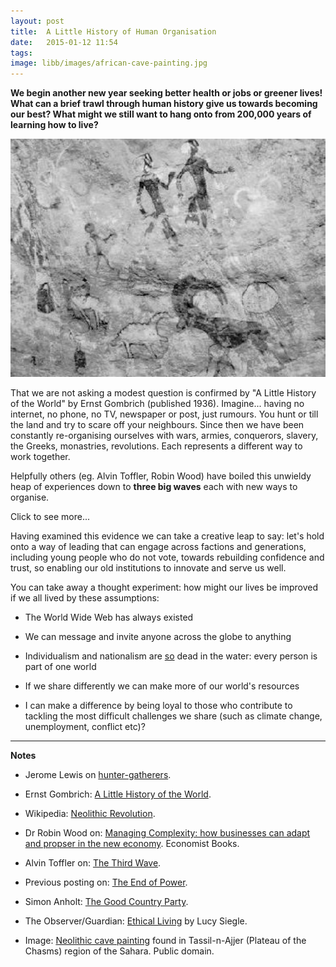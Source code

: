 ```yaml
---
layout: post
title:  A Little History of Human Organisation
date:   2015-01-12 11:54
tags: 
image: libb/images/african-cave-painting.jpg
---
```


**We begin another new year seeking better health or jobs or greener lives! What can a brief trawl through human history give us towards becoming our best? What might we still want to hang onto from 200,000 years of learning how to live?**

![](/libb/images/african-cave-painting.jpg)

That we are not asking a modest question is confirmed by "A Little History of the World" by Ernst Gombrich (published 1936). Imagine... having no internet, no phone, no TV, newspaper or post, just rumours. You hunt or till the land and try to scare off your neighbours. Since then we have been constantly re-organising ourselves with wars, armies, conquerors, slavery, the Greeks, monastries, revolutions. Each represents a different way to work together.

Helpfully others (eg. Alvin Toffler, Robin Wood) have boiled this unwieldy heap of experiences down to <b>three big waves</b> each with new ways to organise. 

<div id="restOfArticle" style="display:none">

<b>200,000 years ago: Egalitarian life as Hunter-gatherers</b><br>
For the vast majority of our existence we are being <b>nomadic hunter-gatherers</b> in an "immediate-return" community: our food is consumed as soon as it arrives. We are egalitarian with women roughly as influential and powerful as men. Rather than putting pressure on anyone to “produce", we must “share" what is produced. If we force, or assert our wishes, or brag we are mercilessly teased, fought, or even exiled. Unlike apes we have no "alpha male" or permanent leader. Our early language encourages our hunting skills,  tribes and rituals to develop.<br><br>

<b>10,000 years ago - The First Wave: Agricultural Settlements</b><br>
As the ice melts, we settle and an <b>agricultural revolution</b> brings a  way of life called "delayed return": food is grown and stored to feed a denser population in a large community. Trade grows up in secondary products such as hides and wool. Food surpluses throw up an elite who are not directly engaged in work, and a hierarchy dominates our community's decision-making. As we specialise into diverse jobs, inequality grows up between the trades, and the sexes. The church establishes a hierarchical bureaucracy with written rules and protocols.<br><br>

<b>250 years ago - The Second Wave: Factories and Social Change</b><br>
In the mid-1700s, the <b>"industrial revolution"</b> arises from an explosion of new knowledge after the new printing press. Factories by rivers spawn communities of workers who, often in poor conditions, produce cheap goods efficiently using machines. Profit flows to the owners, fuelling engineering advances that will drive the ships and cars and aeroplanes that have since expanded our horizons.<br><br>

But the new machines also cast huge numbers out of work, producing social upheaval with "luddites" fighting the advances. Poor living conditions new social movements towards better governance in the form of communism and trades unions. Workers become more literate and mobile.<br><br> 

By the middle of the 20th century the answer to how to organise is "get big: small people no longer hold their own against big centralised organisations like General Motors, the Catholic Church or the Red Army. The "rational bureaucracy" of Max Weber offers: specific jobs with defined rights and obligations, authority levels, supervision and subordination, lots of communication and documents, recruitment based on competence. The rules apply to everyone regardless of social status, family or religious or political links. (See <a href="http://pageconsulting.co.uk/2014/09/11/end-of-power.html" target="_blank">The End of Power</a>).<br><br>

<b>50 years ago - The Third Wave: Shifting Information and Power</b><br>
In today’s highly inter-connected <b>"information age"</b> technology has transformed our world with high speed information (from telegraph, to telephone, radio, TV, mobile phone and internet). More of us can now see how humans are living globally, while we being rocked by seismic social, political and economic forces. Apple, Amazon, Microsoft and Facebook are just a few of the huge global organisations connecting us. <br><br>

What might we want to hang onto? Perhaps the great advances in agriculture, industry and information... and the chance to specialise. <br><br>

Through all the years are we not seeing a pattern, of polarising into a violence (as in the Je Suis Charlie story), that is almost hardwired after 200,000 years of hostility? Yet behind this could we not also find the strong but benign needs that bring people together (to belong, feel in control and safely attached)?<br><br>

Young people able to see more than we ever did can justifiably say: "we do not trust you, and we can find better ways to share resources, and live differently in a shrinking planet". So are we reconsidering the need to be controlling or hierarchical? To be big? And the inequality? And the loss of a simpler "egalitarian" life we once enjoyed? <br><br> 

<a href="http://www.goodcountry.org/" target="_blank">Simon Anholt</a> has named the most pressing issue of our times as "the question of how the human race finally organises itself to work together", and launched a revolutionary new political party producing an internet sensation. <a href="http://www.theguardian.com/environment/2014/dec/28/how-can-i-go-green-in-2015-lucy-siegle" target="_blank">Lucy Siegle</a> invites us to set out in 2015 to avoid a monocultural existence and claim back ownership for aspects of our food (from Tesco etc?), entertainment (from Amazon etc?) or technology (from Apple etc?) that we thoughtlessly delegate to corporate brands.<br><br>

So what do we take away?

</div>
<a onclick="showMoreOrLess(this,'restOfArticle');">Click to see more...</a>

Having examined this evidence we can take a creative leap to say: let's hold onto a way of leading that can engage across factions and generations, including young people who do not vote, towards rebuilding confidence and trust, so enabling our old institutions to innovate and serve us well. 

You can take away a thought experiment: how might our lives be improved if we all lived by these assumptions: 

* The World Wide Web has always existed

* We can message and invite anyone across the globe to anything

* Individualism and nationalism are <u>so</u> dead in the water: every person is part of one world

* If we share differently we can make more of our world's resources
 
* I can make a difference by being loyal to those who contribute to tackling the most difficult challenges we share (such as climate change, unemployment, conflict etc)?

__________________

<b>Notes</b>

* Jerome Lewis on <a href="https://libcom.org/history/humans-lived-anarchist-communist-hunter-gatherers-100000-years-how-did-primitive-communi" target="_blank">hunter-gatherers</a>.

* Ernst Gombrich: <a href="http://www.amazon.co.uk/Little-History-World-Ernst-Gombrich/dp/030014332X" target="_blank">A Little History of the World</a>.

* Wikipedia: <a href="http://en.wikipedia.org/wiki/Neolithic_Revolution" target="_blank">Neolithic Revolution</a>.

* Dr Robin Wood on: <a href="http://www.amazon.co.uk/Managing-Complexity-Economist-Books-Robin/dp/1861971125" target="_blank">Managing Complexity: how businesses can adapt and propser in the new economy</a>. Economist Books.

* Alvin Toffler on: <a href="http://en.wikipedia.org/wiki/The_Third_Wave_%28Toffler%29" target="_blank">The Third Wave</a>.

* Previous posting on: <a href="http://pageconsulting.co.uk/2014/09/11/end-of-power.html" target="_blank">The End of Power</a>.

* Simon Anholt: <a href="http://www.goodcountry.org/" target="_blank">The Good Country Party</a>.

* The Observer/Guardian: <a href="http://www.theguardian.com/environment/2014/dec/28/how-can-i-go-green-in-2015-lucy-siegle" target="_blank">Ethical Living</a> by Lucy Siegle.

* Image: <a href="http://commons.wikimedia.org/wiki/File:African_cave_paintings.jpg" target="_blank">Neolithic cave painting</a> found in Tassil-n-Ajjer (Plateau of the Chasms) region of the Sahara. Public domain.

